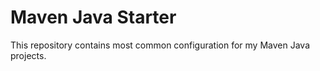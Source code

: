 # Maven Java Starter

This repository contains most common configuration for my Maven Java projects.